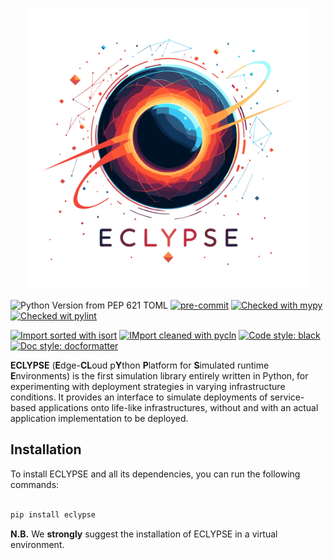 <p align="center">
<picture>
    <source media="(prefers-color-scheme: dark)" srcset="https://raw.githubusercontent.com/eclypse-org/eclypse/refs/heads/main/docs/_static/images/dark.png?"><img width=450 alt="eclypse-logo" src="https://raw.githubusercontent.com/eclypse-org/eclypse/refs/heads/main/docs/_static/images/light.png"/>
</picture>
</p>

![Python Version from PEP 621 TOML](https://img.shields.io/python/required-version-toml?tomlFilePath=https%3A%2F%2Fraw.githubusercontent.com%2Feclypse-org%2Feclypse%2Fmain%2Fpyproject.toml)
[![pre-commit](https://img.shields.io/badge/pre--commit-enabled-brightgreen?logo=pre-commit&)](https://github.com/pre-commit/pre-commit)
[![Checked with mypy](http://www.mypy-lang.org/static/mypy_badge.svg)](http://mypy-lang.org/)
[![Checked wit pylint](https://img.shields.io/badge/pylint-10/10-green)](https://pylint.pycqa.org/en/latest/)

[![Import sorted with isort](https://img.shields.io/badge/isort-checked-brightgreen)](https://pycqa.github.io/isort/)
[![IMport cleaned with pycln](https://img.shields.io/badge/pycln-checked-brightgreen)](https://github.com/hadialqattan/pycln)
[![Code style: black](https://img.shields.io/badge/code%20style-black-black)](https://github.com/psf/black)
[![Doc style: docformatter](https://img.shields.io/badge/doc%20style-docformatter-black)](https://github.com/PyCQA/docformatter)

**ECLYPSE** (**E**dge-**CL**oud p**Y**thon **P**latform for **S**imulated runtime **E**nvironments) is the first simulation library entirely written in Python, for experimenting with deployment strategies in varying infrastructure conditions. It provides an interface to simulate deployments of service-based applications onto life-like infrastructures, without and with an actual application implementation to be deployed.

## Installation

To install ECLYPSE and all its dependencies, you can run the following commands:
```bash

pip install eclypse

```

**N.B.** We **strongly** suggest the installation of ECLYPSE in a virtual environment.
